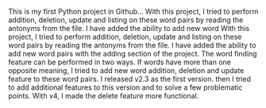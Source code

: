 This is my first Python project in Github... 
With this project, I tried to perform addition, deletion, update and listing on these word pairs by reading the antonyms from the file. I have added the ability to add new word With this project, I tried to perform addition, deletion, update and listing on these word pairs by reading the antonyms from the file. I have added the ability to add new word pairs with the adding section of the project. The word finding feature can be performed in two ways. If words have more than one opposite meaning, I tried to add new word addition, deletion and update feature to these word pairs.
I released v2.3 as the first version. then I tried to add additional features to this version and to solve a few problematic points. With v4, I made the delete feature more functional.
